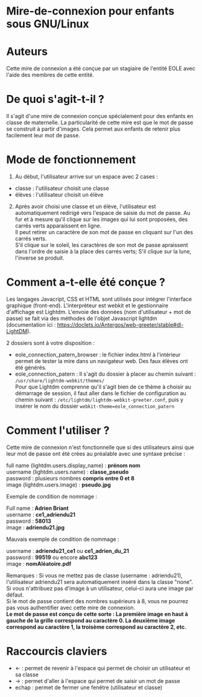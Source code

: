 # Mire-de-connexion pour enfants sous GNU/Linux

# Auteurs
Cette mire de connexion a été conçue par un stagiaire de l'entité EOLE avec l'aide des membres de cette entité.

# De quoi s'agit-t-il ?
Il s'agit d'une mire de connexion conçue spécialement pour des enfants en classe de maternelle. La particularité de cette mire est que le mot de passe se construit à partir d'images. Cela permet aux enfants de retenir plus facilement leur mot de passe.

# Mode de fonctionnement
1) Au début, l'utilisateur arrive sur un espace avec 2 cases :
- classe : l'utilisateur choisit une classe
- élèves : l'utilisateur choisit un élève

2) Après avoir choisi une classe et un élève, l'utilisateur est automatiquement redirigé vers l'espace de saisie du mot de passe.
Au fur et à mesure qu'il clique sur les images qui lui sont proposées, des carrés verts apparaissent en ligne. <br/>
Il peut retirer un caractère de son mot de passe en cliquant sur l'un des carrés verts. <br/>
S'il clique sur le soleil, les caractères de son mot de passe apraissent dans l'ordre de saisie à la place des carrés verts; S'il clique sur la lune, l'inverse se produit.


# Comment a-t-elle été conçue ?
Les langages Javacript, CSS et HTML sont utilisés pour intégrer l'interface graphique (front-end).
L'interprèteur est webkit et le gestionnaire d'affichage est Lightdm.
L'envoie des données (nom d'utilisateur + mot de passe) se fait via des méthodes de l'objet Javascript lightdm (documentation ici : https://doclets.io/Antergos/web-greeter/stable#dl-LightDM).

2 dossiers sont à votre disposition :
  - eole_connection_patern_browser : le fichier index.html à l'intérieur permet de tester la mire dans un navigateur web. Des faux élèves ont été générés.
  - eole_connection_patern : Il s'agit du dossier à placer au chemin suivant : ```/usr/share/lightdm-webkit/themes/``` <br />
  Pour que Lightdm comprenne qu'il s'agit bien de ce thème à choisir au démarrage de session, il faut aller dans le fichier de configuration au chemin suivant : ```/etc/lightdm/lightdm-webkit-greeter.conf```, puis y insérer le nom du dossier ```webkit-theme=eole_connection_patern```<br />

# Comment l'utiliser ?
Cette mire de connexion n'est fonctionnelle que si des utilisateurs ainsi que leur mot de passe ont été crées au préalable avec une syntaxe précise :

full name (lightdm.users.display_name) : **prénom nom** <br/>
username (lightdm.users.name) : **classe_pseudo** <br/>
password : plusieurs nombres **compris entre 0 et 8** <br/>
image (lightdm.users.image) : **pseudo.jpg** <br/>

Exemple de condition de nommage :

Full name : **Adrien Briant** <br/>
username : **ce1_adriendu21** <br/>
password : **58013** <br/>
image : **adriendu21.jpg** <br/>

Mauvais exemple de condition de nommage :

username : **adriendu21_ce1** ou **ce1_adrien_du_21** <br/>
password : **99519** ou encore **abc123** <br/>
image : **nomAléatoire.pdf** <br/>

Remarques :
Si vous ne mettez pas de classe (username : adriendu21), l'utilisateur adriendu21 sera automatiquement inséré dans la classe "none".<br/>
Si vous n'attribuez pas d'image à un utilisateur, celui-ci aura une image par défaut.<br/>
Si le mot de passe contient des nombres supérieurs à 8, vous ne pourrez pas vous authentifier avec cette mire de connexion.<br/>
**Le mot de passe est conçu de cette sorte : La première image en haut à gauche de la grille correspond au caractère 0. La deuxième image correspond au caractère 1, la troisème correspond au caractère 2, etc.**


# Raccourcis claviers
 - <- : permet de revenir à l'espace qui permet de choisir un utilisateur et sa classe
 - -> : permet d'aller à l'espace qui permet de saisir un mot de passe
 - echap : permet de fermer une fenêtre (utilisateur et classe)
